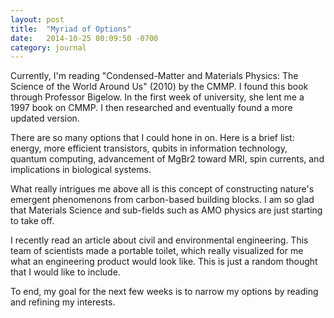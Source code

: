 ```yaml
---
layout: post
title:  "Myriad of Options"
date:   2014-10-25 00:09:50 -0700
category: journal
---
```


Currently, I'm reading "Condensed-Matter and Materials Physics: The Science of the World Around Us" (2010) by the CMMP. I found this book through Professor Bigelow. In the first week of university, she lent me a 1997 book on CMMP. I then researched and eventually found a more updated version. 

There are so many options that I could hone in on. Here is a brief list: energy, more efficient transistors, qubits in information technology, quantum computing, advancement of MgBr2 toward MRI, spin currents, and implications in biological systems. 

What really intrigues me above all is this concept of constructing nature's emergent phenomenons from carbon-based building blocks. I am so glad that Materials Science and sub-fields such as AMO physics are just starting to take off. 

I recently read an article about civil and environmental engineering. This team of scientists made a portable toilet, which really visualized for me what an engineering product would look like. This is just a random thought that I would like to include. 

To end, my goal for the next few weeks is to narrow my options by reading and refining my interests.